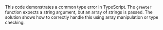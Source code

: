 This code demonstrates a common type error in TypeScript. The `greeter` function expects a string argument, but an array of strings is passed.  The solution shows how to correctly handle this using array manipulation or type checking.